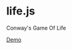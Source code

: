 # life.js
Conway's Game Of Life

[Demo](https://cdn.rawgit.com/mir3z/life.js/0fb2bf4e/dist/index.html)